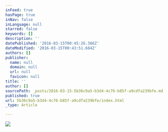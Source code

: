 ```yaml
---
inFeed: true
hasPage: true
inNav: false
inLanguage: null
starred: false
keywords: []
description: ''
datePublished: '2016-03-15T00:45:26.366Z'
dateModified: '2016-03-15T00:43:51.684Z'
authors: []
publisher:
  name: null
  domain: null
  url: null
  favicon: null
title: ''
author: []
sourcePath: _posts/2016-03-15-5b36c9a5-b3d4-4c76-b85f-a9cdfa239bfe.md
published: true
url: 5b36c9a5-b3d4-4c76-b85f-a9cdfa239bfe/index.html
_type: Article

---
```

![](https://the-grid-user-content.s3-us-west-2.amazonaws.com/0d1757eb-ce60-48e3-81a8-1f6ef561eee0.jpg)